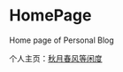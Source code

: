 # HomePage

Home page of Personal Blog

个人主页：<a href="http://renkaigis.com/" target="_blank">秋月春风等闲度</a>